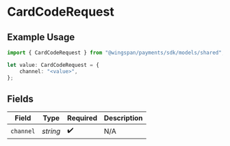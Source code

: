 # CardCodeRequest

## Example Usage

```typescript
import { CardCodeRequest } from "@wingspan/payments/sdk/models/shared";

let value: CardCodeRequest = {
    channel: "<value>",
};
```

## Fields

| Field              | Type               | Required           | Description        |
| ------------------ | ------------------ | ------------------ | ------------------ |
| `channel`          | *string*           | :heavy_check_mark: | N/A                |